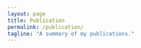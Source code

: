 ```yaml
---
layout: page
title: Publication
permalink: /publication/
tagline: "A summary of my publications."
---
```


